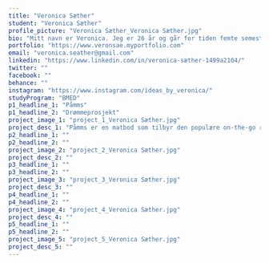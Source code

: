 ```yaml
---
title: "Veronica Sæther"
student: "Veronica Sæther"
profile_picture: "Veronica Sæther_Veronica Sæther.jpg"
bio: "Mitt navn er Veronica. Jeg er 26 år og går for tiden femte semester på bachelor i grafisk design på NTNU i Gjøvik. Fra tidligere er jeg utdannet Art Director fra Fagskolen Kristiania hvor jeg gikk fra praksis til frilanser innenfor idé og konsept-utvikling. Interessene mine er digitalt design, animasjon, interaksjonsdesign, typografi, profilering og merkevarebygging."
portfolio: "https://www.veronsae.myportfolio.com"
email: "veronica.seather@gmail.com"
linkedin: "https://www.linkedin.com/in/veronica-sæther-1499a2104/"
twitter: ""
facebook: ""
behance: ""
instagram: "https://www.instagram.com/ideas_by_veronica/"
studyProgram: "BMED"
p1_headline_1: "Påmms"
p1_headline_2: "Drømmeprosjekt"
project_image_1: "project_1_Veronica Sæther.jpg"
project_desc_1: "Påmms er en matbod som tilbyr den populære on-the-go retten `patat met`. Navnet og konseptet er inspirert av et nederlandsk folkeeventyr om en gutt som var svært glad i mat – så mye at han drømte om mat når han sov. Rettene består av krøllete pommes frites med ulike typer nederlandske oster og sauser, samt noen norske varianter. Matboden har en leken og uformell stil som skaper en autentisk opplevelse, med egne uniformer, unikt bestikk og beholdere, morsomme menyer, egenprodusert skrifttype, klistremerker og andre spesielle detaljer."
p2_headline_1: ""
p2_headline_2: ""
project_image_2: "project_2_Veronica Sæther.jpg"
project_desc_2: ""
p3_headline_1: ""
p3_headline_2: ""
project_image_3: "project_3_Veronica Sæther.jpg"
project_desc_3: ""
p4_headline_1: ""
p4_headline_2: ""
project_image_4: "project_4_Veronica Sæther.jpg"
project_desc_4: ""
p5_headline_1: ""
p5_headline_2: ""
project_image_5: "project_5_Veronica Sæther.jpg"
project_desc_5: ""
---
```


